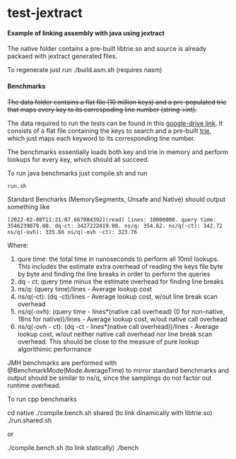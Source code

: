 # test-jextract

#### Example of linking assembly with java using jextract

The native folder contains a pre-built libtrie.so and source is already packaed with jextract generated files.

To regenerate just run ./build.asm.sh (requires nasm)

#### Benchmarks

~~The data folder contains a flat file (10 million keys) and a pre-populated trie that maps every key to its correspoding line number (string->int).~~

The data required to run the tests can be found in this [google-drive link](https://drive.google.com/drive/folders/1x-imW6MLZNdcJSolmG2B0B06OCYKLU8i). It consists of a flat file containing the keys to search and a pre-built [trie](https://github.com/cmuramoto/cedar-java), which just maps each keyword to its corresponding line number.

The benchmarks essentially loads both key and trie in memory and perform lookups for every key, which should all succeed.

To run java benchmarks just compile.sh and run

```
run.sh 
```

Standard Bencharks (MemorySegments, Unsafe and Native) should output something like

```
[2022-02-08T11:21:07.667884392](read) lines: 10000000. query time: 3546239079.00. dq-ct: 3427222419.00. ns/q: 354.62. ns/q(-ct): 342.72 ns/q(-ovh): 335.66 ns/q(-ovh -ct): 323.76
```

Where:

1. qure time: the total time in nanoseconds to perform all 10mil lookups. This includes the estimate extra overhead of reading the keys file byte by byte and finding the line breaks in order to perform the queries
2. dq - ct: query time minus the estimate overhead for finding line breaks
3. ns/q: (query time)/lines - Average lookup cost
4. ns/q(-ct): (dq -ct)/lines - Average lookup cost, w/out line break scan overhead
5. ns/q(-ovh): (query time - lines*(native call overhead) (0 for non-native, 18ns for native))/lines - Average lookup cost, w/out native call overhead
6. ns/q(-ovh - ct): (dq -ct - lines*(native call overhead))/lines - Average lookup cost, w/out neither native call overhead nor line break scan overhead. This should be close to the measure of pure lookup algorithimic performance

JMH benchmarks are performed with @BenchmarkMode(Mode.AverageTime) to mirror standard benchmarks and output should be similar to ns/q, since the samplings do not factor out runtime overhead.

To run cpp benchmarks

cd native
./compile.bench.sh shared (to link dinamically with libtrie.so)
./run.shared.sh

or

./compile.bench.sh (to link statically)
./bench
